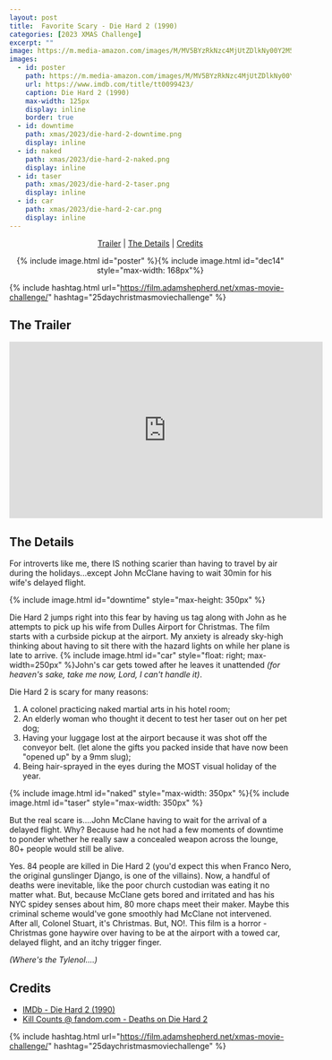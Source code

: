```yaml
---
layout: post
title:  Favorite Scary - Die Hard 2 (1990)
categories: [2023 XMAS Challenge]
excerpt: ""
image: https://m.media-amazon.com/images/M/MV5BYzRkNzc4MjUtZDlkNy00Y2M5LThiZTktMWE5YzE5YjRjYWMzXkEyXkFqcGdeQXVyNDQ0MTYzMDA@._V1_FMjpg_UY3000_.jpg
images:
  - id: poster
    path: https://m.media-amazon.com/images/M/MV5BYzRkNzc4MjUtZDlkNy00Y2M5LThiZTktMWE5YzE5YjRjYWMzXkEyXkFqcGdeQXVyNDQ0MTYzMDA@._V1_FMjpg_UY3000_.jpg
    url: https://www.imdb.com/title/tt0099423/
    caption: Die Hard 2 (1990)
    max-width: 125px
    display: inline
    border: true
  - id: downtime
    path: xmas/2023/die-hard-2-downtime.png
    display: inline
  - id: naked
    path: xmas/2023/die-hard-2-naked.png
    display: inline
  - id: taser
    path: xmas/2023/die-hard-2-taser.png
    display: inline
  - id: car
    path: xmas/2023/die-hard-2-car.png
    display: inline
---
```


<div style="text-align: center">
  <p><a href="#the-trailer">Trailer</a> | <a href="#the-details">The Details</a> | <a href="#credits">Credits</a></p>
  <p>{% include image.html id="poster" %}{% include image.html id="dec14" style="max-width: 168px"%}</p>
</div>

{% include hashtag.html url="https://film.adamshepherd.net/xmas-movie-challenge/" hashtag="25daychristmasmoviechallenge" %}

## The Trailer 

<div style="text-align: center">
  <iframe width="560" height="315" src="https://www.youtube.com/embed/CvHp7xJZ4_U?si=SfVMYxItxdUdJsWw" title="YouTube video player" frameborder="0" allow="accelerometer; autoplay; clipboard-write; encrypted-media; gyroscope; picture-in-picture; web-share" allowfullscreen></iframe>
</div>

## The Details

For introverts like me, there IS nothing scarier than having to travel by air during the holidays...except John McClane having to wait 30min for his wife's delayed flight.  

{% include image.html id="downtime" style="max-height: 350px" %}

Die Hard 2 jumps right into this fear by having us tag along with John as he attempts to pick up his wife from Dulles Airport for Christmas. The film starts with a curbside pickup at the airport. My anxiety is already sky-high thinking about having to sit there with the hazard lights on while her plane is late to arrive. {% include image.html id="car" style="float: right; max-width=250px" %}John's car gets towed after he leaves it unattended _(for heaven's sake, take me now, Lord, I can't handle it)_.

Die Hard 2 is scary for many reasons:

1. A colonel practicing naked martial arts in his hotel room;
2. An elderly woman who thought it decent to test her taser out on her pet dog;
3. Having your luggage lost at the airport because it was shot off the conveyor belt. (let alone the gifts you packed inside that have now been "opened up" by a 9mm slug);
4. Being hair-sprayed in the eyes during the MOST visual holiday of the year.

{% include image.html id="naked" style="max-width: 350px" %}{% include image.html id="taser" style="max-width: 350px" %}

But the real scare is....John McClane having to wait for the arrival of a delayed flight. Why? Because had he not had a few moments of downtime to ponder whether he really saw a concealed weapon across the lounge, 80+ people would still be alive. 

Yes. 84 people are killed in Die Hard 2 (you'd expect this when Franco Nero, the original gunslinger Django, is one of the villains). Now, a handful of deaths were inevitable, like the poor church custodian was eating it no matter what. But, because McClane gets bored and irritated and has his NYC spidey senses about him, 80 more chaps meet their maker. Maybe this criminal scheme would've gone smoothly had McClane not intervened. After all, Colonel Stuart, it's Christmas. But, NO!. This film is a horror - Christmas gone haywire over having to be at the airport with a towed car, delayed flight, and an itchy trigger finger. 

_(Where's the Tylenol....)_

## Credits

* [IMDb - Die Hard 2 (1990)](https://www.imdb.com/title/tt0099423/)
* [Kill Counts @ fandom.com - Deaths on Die Hard 2](https://killcounts.fandom.com/wiki/Deaths_on_Die_Hard_2)


{% include hashtag.html url="https://film.adamshepherd.net/xmas-movie-challenge/" hashtag="25daychristmasmoviechallenge" %}

<p>&nbsp;</p>

